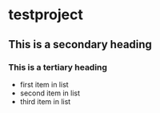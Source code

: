 # testproject
## This is a secondary heading
### This is a tertiary heading

* first item in list
* second item in list
* third item in list


